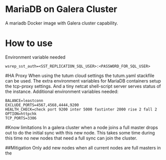 # MariaDB on Galera Cluster
A mariadb Docker image with Galera cluster capability. 

# How to use
Environment variable needed 
```
wsrep_sst_auth=<SST_REPLICATION_SQL_USER>:<PASSWORD_FOR_SQL_USER>
```

#HA Proxy
When using the tutum cloud settings the tutum.yaml stackfile can be used.
The extra environment variables for MariaDB containers setup the tcp-proxy settings. And a tiny netcat shell-script server serves status of the instance.
Additional environment variables needed: 

```
BALANCE=leastconn
EXCLUDE_PORTS=4567,4568,4444,9200
HEALTH_CHECK=check port 9200 inter 5000 fastinter 2000 rise 2 fall 2
OPTION=httpchk
TCP_PORTS=3306
```

#Know limitations
In a galera cluster when a node joins a full master drops out to do the initial sync with this new node. This takes some time during this time no new nodes that need a full sync can join the cluster.

##Mitigation
Only add new nodes when all current nodes are full masters in the 